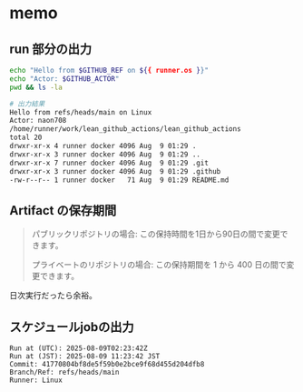 # memo
## run 部分の出力
```bash
echo "Hello from $GITHUB_REF on ${{ runner.os }}"
echo "Actor: $GITHUB_ACTOR"
pwd && ls -la

# 出力結果
Hello from refs/heads/main on Linux
Actor: naon708
/home/runner/work/lean_github_actions/lean_github_actions
total 20
drwxr-xr-x 4 runner docker 4096 Aug  9 01:29 .
drwxr-xr-x 3 runner docker 4096 Aug  9 01:29 ..
drwxr-xr-x 7 runner docker 4096 Aug  9 01:29 .git
drwxr-xr-x 3 runner docker 4096 Aug  9 01:29 .github
-rw-r--r-- 1 runner docker   71 Aug  9 01:29 README.md
```

## Artifact の保存期間
> パブリックリポジトリの場合: この保持時間を1日から90日の間で変更できます。
> 
> プライベートのリポジトリの場合: この保持期間を 1 から 400 日の間で変更できます。

日次実行だったら余裕。

## スケジュールjobの出力
```shell
Run at (UTC): 2025-08-09T02:23:42Z
Run at (JST): 2025-08-09 11:23:42 JST
Commit: 41770804bf8de5f59b0e2bce9f68d455d204dfb8
Branch/Ref: refs/heads/main
Runner: Linux
```